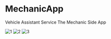 # MechanicApp
Vehicle Assistant Service The Mechanic Side App

![1](https://user-images.githubusercontent.com/95843379/146915655-8e2eff68-6398-4014-88ee-da328a8709cf.png)
![2](https://user-images.githubusercontent.com/95843379/146915662-f2b90836-6840-4d4a-af36-c466611f22f8.png)
![3](https://user-images.githubusercontent.com/95843379/146915666-92256015-9637-4bfb-8542-4235d3b2da93.png)

